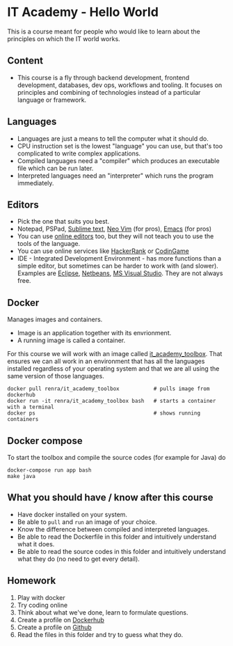 # IT Academy - Hello World

This is a course meant for people who would like to learn about the principles on which the IT world works.

## Content

* This course is a fly through backend development, frontend development, databases, dev ops, workflows and tooling. It focuses on principles and combining of technologies instead of a particular language or framework.

## Languages

* Languages are just a means to tell the computer what it should do.
* CPU instruction set is the lowest "language" you can use, but that's too complicated to write complex applications.
* Compiled languages need a "compiler" which produces an executable file which can be run later.
* Interpreted languages need an "interpreter" which runs the program immediately.

## Editors

* Pick the one that suits you best.
* Notepad, PSPad, [Sublime text](https://www.sublimetext.com), [Neo Vim](https://github.com/neovim/neovim/wiki/Installing-Neovim) (for pros), [Emacs](https://www.gnu.org/software/emacs) (for pros)
* You can use [online editors](https://www.tutorialspoint.com/codingground.htm) too, but they will not teach you to use the tools of the language.
* You can use online services like [HackerRank](https://www.hackerrank.com) or [CodinGame](https://www.codingame.com)
* IDE - Integrated Development Environment - has more functions than a simple editor, but sometimes can be harder to work with (and slower). Examples are [Eclipse](https://www.eclipse.org), [Netbeans](https://netbeans.org), [MS Visual Studio](https://www.visualstudio.com). They are not always free.

## Docker

Manages images and containers.

* Image is an application together with its envrionment.
* A running image is called a container.

For this course we will work with an image called [it_academy_toolbox](https://hub.docker.com/r/renra/it_academy_toolbox). That ensures we can all work in an environment that has all the languages installed regardless of your operating system and that we are all using the same version of those languages.

```
docker pull renra/it_academy_toolbox           # pulls image from dockerhub
docker run -it renra/it_academy_toolbox bash   # starts a container with a terminal
docker ps                                      # shows running containers
```

## Docker compose

To start the toolbox and compile the source codes (for example for Java) do

```
docker-compose run app bash
make java
```

## What you should have / know after this course

* Have docker installed on your system.
* Be able to `pull` and `run` an image of your choice.
* Know the difference between compiled and interpreted languages.
* Be able to read the Dockerfile in this folder and intuitively understand what it does.
* Be able to read the source codes in this folder and intuitively understand what they do (no need to get every detail).

## Homework

1) Play with docker
2) Try coding online
3) Think about what we've done, learn to formulate questions.
4) Create a profile on [Dockerhub](https://hub.docker.com)
4) Create a profile on [Github](https://github.com)
5) Read the files in this folder and try to guess what they do.
